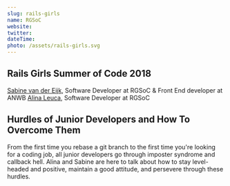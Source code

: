 ```yaml
---
slug: rails-girls
name: RGSoC
website:
twitter:
dateTime:
photo: /assets/rails-girls.svg
---
```


## Rails Girls Summer of Code 2018

[Sabine van der Eijk], Software Developer at RGSoC & Front End developer at ANWB
[Alina Leuca], Software Developer at RGSoC

[Sabine van der Eijk]:https://twitter.com/Sabin_E
[Alina Leuca]: https://twitter.com/alinaleuca

## Hurdles of Junior Developers and How To Overcome Them

From the first time you rebase a git branch to the first time you're looking for a coding job, all junior developers go through imposter syndrome and callback hell. Alina and Sabine are here to talk about how to stay level-headed and positive, maintain a good attitude, and persevere through these hurdles.
